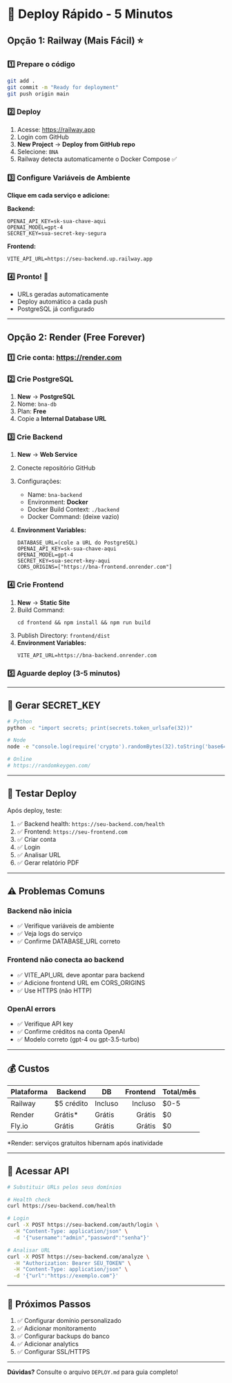 # 🚀 Deploy Rápido - 5 Minutos

## Opção 1: Railway (Mais Fácil) ⭐

### 1️⃣ Prepare o código
```bash
git add .
git commit -m "Ready for deployment"
git push origin main
```

### 2️⃣ Deploy
1. Acesse: https://railway.app
2. Login com GitHub
3. **New Project** → **Deploy from GitHub repo**
4. Selecione: `BNA`
5. Railway detecta automaticamente o Docker Compose ✅

### 3️⃣ Configure Variáveis de Ambiente

**Clique em cada serviço e adicione:**

**Backend:**
```
OPENAI_API_KEY=sk-sua-chave-aqui
OPENAI_MODEL=gpt-4
SECRET_KEY=sua-secret-key-segura
```

**Frontend:**
```
VITE_API_URL=https://seu-backend.up.railway.app
```

### 4️⃣ Pronto! 🎉
- URLs geradas automaticamente
- Deploy automático a cada push
- PostgreSQL já configurado

---

## Opção 2: Render (Free Forever)

### 1️⃣ Crie conta: https://render.com

### 2️⃣ Crie PostgreSQL
1. **New** → **PostgreSQL**
2. Nome: `bna-db`
3. Plan: **Free**
4. Copie a **Internal Database URL**

### 3️⃣ Crie Backend
1. **New** → **Web Service**
2. Conecte repositório GitHub
3. Configurações:
   - Name: `bna-backend`
   - Environment: **Docker**
   - Docker Build Context: `./backend`
   - Docker Command: (deixe vazio)

4. **Environment Variables:**
   ```
   DATABASE_URL=(cole a URL do PostgreSQL)
   OPENAI_API_KEY=sk-sua-chave-aqui
   OPENAI_MODEL=gpt-4
   SECRET_KEY=sua-secret-key-aqui
   CORS_ORIGINS=["https://bna-frontend.onrender.com"]
   ```

### 4️⃣ Crie Frontend
1. **New** → **Static Site**
2. Build Command: 
   ```
   cd frontend && npm install && npm run build
   ```
3. Publish Directory: `frontend/dist`
4. **Environment Variables:**
   ```
   VITE_API_URL=https://bna-backend.onrender.com
   ```

### 5️⃣ Aguarde deploy (3-5 minutos)

---

## 🔑 Gerar SECRET_KEY

```bash
# Python
python -c "import secrets; print(secrets.token_urlsafe(32))"

# Node
node -e "console.log(require('crypto').randomBytes(32).toString('base64'))"

# Online
# https://randomkeygen.com/
```

---

## 🧪 Testar Deploy

Após deploy, teste:

1. ✅ Backend health: `https://seu-backend.com/health`
2. ✅ Frontend: `https://seu-frontend.com`
3. ✅ Criar conta
4. ✅ Login
5. ✅ Analisar URL
6. ✅ Gerar relatório PDF

---

## ⚠️ Problemas Comuns

### Backend não inicia
- ✅ Verifique variáveis de ambiente
- ✅ Veja logs do serviço
- ✅ Confirme DATABASE_URL correto

### Frontend não conecta ao backend
- ✅ VITE_API_URL deve apontar para backend
- ✅ Adicione frontend URL em CORS_ORIGINS
- ✅ Use HTTPS (não HTTP)

### OpenAI errors
- ✅ Verifique API key
- ✅ Confirme créditos na conta OpenAI
- ✅ Modelo correto (gpt-4 ou gpt-3.5-turbo)

---

## 💰 Custos

| Plataforma | Backend | DB | Frontend | Total/mês |
|------------|---------|----|---------:|-----------|
| Railway | $5 crédito | Incluso | Incluso | $0-5 |
| Render | Grátis* | Grátis | Grátis | $0 |
| Fly.io | Grátis | Grátis | Grátis | $0 |

*Render: serviços gratuitos hibernam após inatividade

---

## 📱 Acessar API

```bash
# Substituir URLs pelos seus domínios

# Health check
curl https://seu-backend.com/health

# Login
curl -X POST https://seu-backend.com/auth/login \
  -H "Content-Type: application/json" \
  -d '{"username":"admin","password":"senha"}'

# Analisar URL
curl -X POST https://seu-backend.com/analyze \
  -H "Authorization: Bearer SEU_TOKEN" \
  -H "Content-Type: application/json" \
  -d '{"url":"https://exemplo.com"}'
```

---

## 🎯 Próximos Passos

1. ✅ Configurar domínio personalizado
2. ✅ Adicionar monitoramento
3. ✅ Configurar backups do banco
4. ✅ Adicionar analytics
5. ✅ Configurar SSL/HTTPS

---

**Dúvidas?** Consulte o arquivo `DEPLOY.md` para guia completo!

